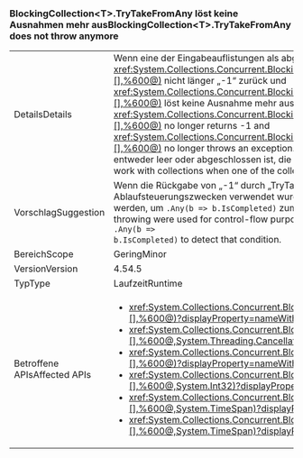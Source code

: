 ### <a name="blockingcollectionlttgttrytakefromany-does-not-throw-anymore"></a><span data-ttu-id="d78a7-101">BlockingCollection&lt;T&gt;.TryTakeFromAny löst keine Ausnahmen mehr aus</span><span class="sxs-lookup"><span data-stu-id="d78a7-101">BlockingCollection&lt;T&gt;.TryTakeFromAny does not throw anymore</span></span>

|   |   |
|---|---|
|<span data-ttu-id="d78a7-102">Details</span><span class="sxs-lookup"><span data-stu-id="d78a7-102">Details</span></span>|<span data-ttu-id="d78a7-103">Wenn eine der Eingabeauflistungen als abgeschlossen markiert ist, gibt <xref:System.Collections.Concurrent.BlockingCollection%601.TryTakeFromAny(System.Collections.Concurrent.BlockingCollection{%600}[],%600@)> nicht länger „-1“ zurück und <xref:System.Collections.Concurrent.BlockingCollection%601.TakeFromAny(System.Collections.Concurrent.BlockingCollection{%600}[],%600@)> löst keine Ausnahme mehr aus.</span><span class="sxs-lookup"><span data-stu-id="d78a7-103">If one of the input collections is marked completed, <xref:System.Collections.Concurrent.BlockingCollection%601.TryTakeFromAny(System.Collections.Concurrent.BlockingCollection{%600}[],%600@)> no longer returns -1 and <xref:System.Collections.Concurrent.BlockingCollection%601.TakeFromAny(System.Collections.Concurrent.BlockingCollection{%600}[],%600@)> no longer throws an exception.</span></span> <span data-ttu-id="d78a7-104">Diese Änderung ermöglicht das Verwenden von Auflistungen, wenn eine der Auflistungen entweder leer oder abgeschlossen ist, die andere Auflistung aber weiterhin abrufbare Elemente enthält.</span><span class="sxs-lookup"><span data-stu-id="d78a7-104">This change makes it possible to work with collections when one of the collections is either empty or completed, but the other collection still has items that can be retrieved.</span></span>|
|<span data-ttu-id="d78a7-105">Vorschlag</span><span class="sxs-lookup"><span data-stu-id="d78a7-105">Suggestion</span></span>|<span data-ttu-id="d78a7-106">Wenn die Rückgabe von „-1“ durch „TryTakeFromAny“ oder das Auslösen einer Ausnahme durch „TakeFromAny“ für solche Situationen zu Ablaufsteuerungszwecken verwendet wurde, in denen eine blockierende Auflistung abgeschlossen wurde, sollte dieser Code jetzt geändert werden, um <code>.Any(b =&gt; b.IsCompleted)</code> zum Erkennen dieser Bedingung zu verwenden.</span><span class="sxs-lookup"><span data-stu-id="d78a7-106">If TryTakeFromAny returning -1 or TakeFromAny throwing were used for control-flow purposes in cases of a blocking collection being completed, such code should now be changed to use <code>.Any(b =&gt; b.IsCompleted)</code> to detect that condition.</span></span>|
|<span data-ttu-id="d78a7-107">Bereich</span><span class="sxs-lookup"><span data-stu-id="d78a7-107">Scope</span></span>|<span data-ttu-id="d78a7-108">Gering</span><span class="sxs-lookup"><span data-stu-id="d78a7-108">Minor</span></span>|
|<span data-ttu-id="d78a7-109">Version</span><span class="sxs-lookup"><span data-stu-id="d78a7-109">Version</span></span>|<span data-ttu-id="d78a7-110">4.5</span><span class="sxs-lookup"><span data-stu-id="d78a7-110">4.5</span></span>|
|<span data-ttu-id="d78a7-111">Typ</span><span class="sxs-lookup"><span data-stu-id="d78a7-111">Type</span></span>|<span data-ttu-id="d78a7-112">Laufzeit</span><span class="sxs-lookup"><span data-stu-id="d78a7-112">Runtime</span></span>|
|<span data-ttu-id="d78a7-113">Betroffene APIs</span><span class="sxs-lookup"><span data-stu-id="d78a7-113">Affected APIs</span></span>|<ul><li><xref:System.Collections.Concurrent.BlockingCollection%601.TakeFromAny(System.Collections.Concurrent.BlockingCollection{%600}[],%600@)?displayProperty=nameWithType></li><li><xref:System.Collections.Concurrent.BlockingCollection%601.TakeFromAny(System.Collections.Concurrent.BlockingCollection{%600}[],%600@,System.Threading.CancellationToken)?displayProperty=nameWithType></li><li><xref:System.Collections.Concurrent.BlockingCollection%601.TryTakeFromAny(System.Collections.Concurrent.BlockingCollection{%600}[],%600@)?displayProperty=nameWithType></li><li><xref:System.Collections.Concurrent.BlockingCollection%601.TryTakeFromAny(System.Collections.Concurrent.BlockingCollection{%600}[],%600@,System.Int32)?displayProperty=nameWithType></li><li><xref:System.Collections.Concurrent.BlockingCollection%601.TryTakeFromAny(System.Collections.Concurrent.BlockingCollection{%600}[],%600@,System.TimeSpan)?displayProperty=nameWithType></li><li><xref:System.Collections.Concurrent.BlockingCollection%601.TryTakeFromAny(System.Collections.Concurrent.BlockingCollection{%600}[],%600@,System.TimeSpan)?displayProperty=nameWithType></li></ul>|

